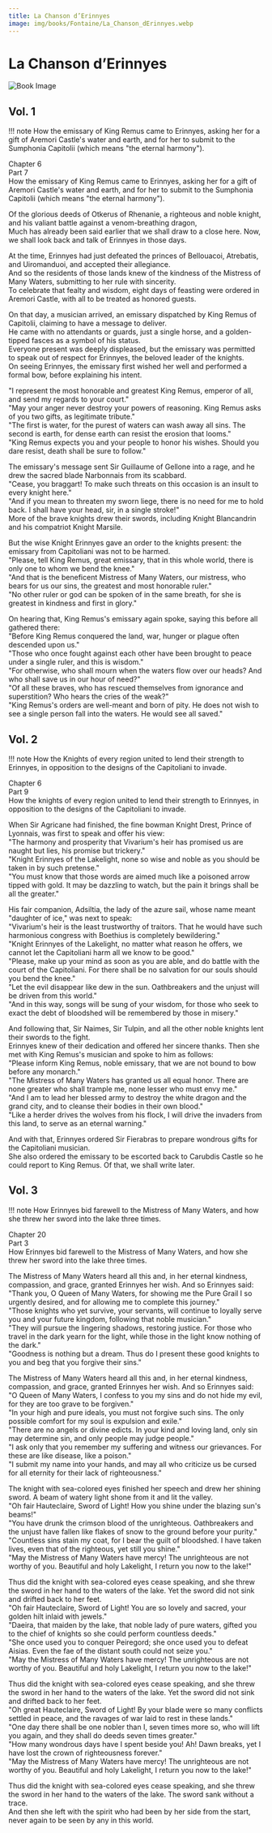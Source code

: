 ```yaml
---
title: La Chanson d’Erinnyes
image: img/books/Fontaine/La_Chanson_dErinnyes.webp
---
```


# La Chanson d’Erinnyes

![Book Image](../../img/books/Fontaine/La_Chanson_dErinnyes.webp)
  
## Vol. 1

!!! note
    How the emissary of King Remus came to Erinnyes, asking her for a gift of Aremori Castle's water and earth, and for her to submit to the Sumphonia Capitolii (which means "the eternal harmony").
  
Chapter 6  
Part 7  
How the emissary of King Remus came to Erinnyes, asking her for a gift of Aremori Castle's water and earth, and for her to submit to the Sumphonia Capitolii (which means "the eternal harmony").  
  
Of the glorious deeds of Otkerus of Rhenanie, a righteous and noble knight, and his valiant battle against a venom-breathing dragon,  
Much has already been said earlier that we shall draw to a close here. Now, we shall look back and talk of Erinnyes in those days.  
  
At the time, Erinnyes had just defeated the princes of Bellouacoi, Atrebatis, and Uiromanduoi, and accepted their allegiance.  
And so the residents of those lands knew of the kindness of the Mistress of Many Waters, submitting to her rule with sincerity.  
To celebrate that fealty and wisdom, eight days of feasting were ordered in Aremori Castle, with all to be treated as honored guests.  
  
On that day, a musician arrived, an emissary dispatched by King Remus of Capitolii, claiming to have a message to deliver.  
He came with no attendants or guards, just a single horse, and a golden-tipped fasces as a symbol of his status.  
Everyone present was deeply displeased, but the emissary was permitted to speak out of respect for Erinnyes, the beloved leader of the knights.  
On seeing Erinnyes, the emissary first wished her well and performed a formal bow, before explaining his intent.  
  
"I represent the most honorable and greatest King Remus, emperor of all, and send my regards to your court."  
"May your anger never destroy your powers of reasoning. King Remus asks of you two gifts, as legitimate tribute."  
"The first is water, for the purest of waters can wash away all sins. The second is earth, for dense earth can resist the erosion that looms."  
"King Remus expects you and your people to honor his wishes. Should you dare resist, death shall be sure to follow."  
  
The emissary's message sent Sir Guillaume of Gellone into a rage, and he drew the sacred blade Narbonnais from its scabbard.  
"Cease, you braggart! To make such threats on this occasion is an insult to every knight here."  
"And if you mean to threaten my sworn liege, there is no need for me to hold back. I shall have your head, sir, in a single stroke!"  
More of the brave knights drew their swords, including Knight Blancandrin and his compatriot Knight Marsile.  
  
But the wise Knight Erinnyes gave an order to the knights present: the emissary from Capitoliani was not to be harmed.  
"Please, tell King Remus, great emissary, that in this whole world, there is only one to whom we bend the knee."  
"And that is the beneficent Mistress of Many Waters, our mistress, who bears for us our sins, the greatest and most honorable ruler."  
"No other ruler or god can be spoken of in the same breath, for she is greatest in kindness and first in glory."  
  
On hearing that, King Remus's emissary again spoke, saying this before all gathered there:  
"Before King Remus conquered the land, war, hunger or plague often descended upon us."  
"Those who once fought against each other have been brought to peace under a single ruler, and this is wisdom."  
"For otherwise, who shall mourn when the waters flow over our heads? And who shall save us in our hour of need?"  
"Of all these braves, who has rescued themselves from ignorance and superstition? Who hears the cries of the weak?"  
"King Remus's orders are well-meant and born of pity. He does not wish to see a single person fall into the waters. He would see all saved."  
  
## Vol. 2

!!! note
    How the Knights of every region united to lend their strength to Erinnyes, in opposition to the designs of the Capitoliani to invade.
  
Chapter 6  
Part 9  
How the knights of every region united to lend their strength to Erinnyes, in opposition to the designs of the Capitoliani to invade.  
  
When Sir Agricane had finished, the fine bowman Knight Drest, Prince of Lyonnais, was first to speak and offer his view:  
"The harmony and prosperity that Vivarium's heir has promised us are naught but lies, his promise but trickery."  
"Knight Erinnyes of the Lakelight, none so wise and noble as you should be taken in by such pretense."  
"You must know that those words are aimed much like a poisoned arrow tipped with gold. It may be dazzling to watch, but the pain it brings shall be all the greater."  
  
His fair companion, Adsiltia, the lady of the azure sail, whose name meant "daughter of ice," was next to speak:  
"Vivarium's heir is the least trustworthy of traitors. That he would have such harmonious congress with Boethius is completely bewildering."  
"Knight Erinnyes of the Lakelight, no matter what reason he offers, we cannot let the Capitoliani harm all we know to be good."  
"Please, make up your mind as soon as you are able, and do battle with the court of the Capitoliani. For there shall be no salvation for our souls should you bend the knee."  
"Let the evil disappear like dew in the sun. Oathbreakers and the unjust will be driven from this world."  
"And in this way, songs will be sung of your wisdom, for those who seek to exact the debt of bloodshed will be remembered by those in misery."  
  
And following that, Sir Naimes, Sir Tulpin, and all the other noble knights lent their swords to the fight.  
Erinnyes knew of their dedication and offered her sincere thanks. Then she met with King Remus's musician and spoke to him as follows:  
"Please inform King Remus, noble emissary, that we are not bound to bow before any monarch."  
"The Mistress of Many Waters has granted us all equal honor. There are none greater who shall trample me, none lesser who must envy me."  
"And I am to lead her blessed army to destroy the white dragon and the grand city, and to cleanse their bodies in their own blood."  
"Like a herder drives the wolves from his flock, I will drive the invaders from this land, to serve as an eternal warning."  
  
And with that, Erinnyes ordered Sir Fierabras to prepare wondrous gifts for the Capitoliani musician.  
She also ordered the emissary to be escorted back to Carubdis Castle so he could report to King Remus. Of that, we shall write later.  
  
## Vol. 3

!!! note
    How Erinnyes bid farewell to the Mistress of Many Waters, and how she threw her sword into the lake three times.
  
Chapter 20  
Part 3  
How Erinnyes bid farewell to the Mistress of Many Waters, and how she threw her sword into the lake three times.  
  
The Mistress of Many Waters heard all this and, in her eternal kindness, compassion, and grace, granted Erinnyes her wish. And so Erinnyes said:  
"Thank you, O Queen of Many Waters, for showing me the Pure Grail I so urgently desired, and for allowing me to complete this journey."  
"Those knights who yet survive, your servants, will continue to loyally serve you and your future kingdom, following that noble musician."  
"They will pursue the lingering shadows, restoring justice. For those who travel in the dark yearn for the light, while those in the light know nothing of the dark."  
"Goodness is nothing but a dream. Thus do I present these good knights to you and beg that you forgive their sins."  
  
The Mistress of Many Waters heard all this and, in her eternal kindness, compassion, and grace, granted Erinnyes her wish. And so Erinnyes said:  
"O Queen of Many Waters, I confess to you my sins and do not hide my evil, for they are too grave to be forgiven."  
"In your high and pure ideals, you must not forgive such sins. The only possible comfort for my soul is expulsion and exile."  
"There are no angels or divine edicts. In your kind and loving land, only sin may determine sin, and only people may judge people."  
"I ask only that you remember my suffering and witness our grievances. For these are like disease, like a poison."  
"I submit my name into your hands, and may all who criticize us be cursed for all eternity for their lack of righteousness."  
  
The knight with sea-colored eyes finished her speech and drew her shining sword. A beam of watery light shone from it and lit the valley.  
"Oh fair Hauteclaire, Sword of Light! How you shine under the blazing sun's beams!"  
"You have drunk the crimson blood of the unrighteous. Oathbreakers and the unjust have fallen like flakes of snow to the ground before your purity."  
"Countless sins stain my coat, for I bear the guilt of bloodshed. I have taken lives, even that of the righteous, yet still you shine."  
"May the Mistress of Many Waters have mercy! The unrighteous are not worthy of you. Beautiful and holy Lakelight, I return you now to the lake!"  
  
Thus did the knight with sea-colored eyes cease speaking, and she threw the sword in her hand to the waters of the lake. Yet the sword did not sink and drifted back to her feet.  
"Oh fair Hauteclaire, Sword of Light! You are so lovely and sacred, your golden hilt inlaid with jewels."  
"Daeira, that maiden by the lake, that noble lady of pure waters, gifted you to the chief of knights so she could perform countless deeds."  
"She once used you to conquer Peiregord; she once used you to defeat Aisias. Even the fae of the distant south could not seize you."  
"May the Mistress of Many Waters have mercy! The unrighteous are not worthy of you. Beautiful and holy Lakelight, I return you now to the lake!"  
  
Thus did the knight with sea-colored eyes cease speaking, and she threw the sword in her hand to the waters of the lake. Yet the sword did not sink and drifted back to her feet.  
"Oh great Hauteclaire, Sword of Light! By your blade were so many conflicts settled in peace, and the ravages of war laid to rest in these lands."  
"One day there shall be one nobler than I, seven times more so, who will lift you again, and they shall do deeds seven times greater."  
"How many wondrous days have I spent beside you! Ah! Dawn breaks, yet I have lost the crown of righteousness forever."  
"May the Mistress of Many Waters have mercy! The unrighteous are not worthy of you. Beautiful and holy Lakelight, I return you now to the lake!"  
  
Thus did the knight with sea-colored eyes cease speaking, and she threw the sword in her hand to the waters of the lake. The sword sank without a trace.  
And then she left with the spirit who had been by her side from the start, never again to be seen by any in this world.